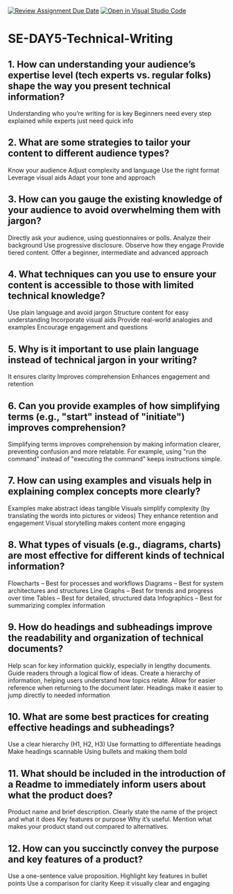 [![Review Assignment Due Date](https://classroom.github.com/assets/deadline-readme-button-22041afd0340ce965d47ae6ef1cefeee28c7c493a6346c4f15d667ab976d596c.svg)](https://classroom.github.com/a/zsAR-pyY)
[![Open in Visual Studio Code](https://classroom.github.com/assets/open-in-vscode-2e0aaae1b6195c2367325f4f02e2d04e9abb55f0b24a779b69b11b9e10269abc.svg)](https://classroom.github.com/online_ide?assignment_repo_id=18458545&assignment_repo_type=AssignmentRepo)
# SE-DAY5-Technical-Writing
## 1. How can understanding your audience’s expertise level (tech experts vs. regular folks) shape the way you present technical information?
Understanding who you’re writing for is key
Beginners need every step explained while experts just need quick info


## 2. What are some strategies to tailor your content to different audience types?
Know your audience
Adjust complexity and language
Use the right format
Leverage visual aids
Adapt your tone and approach


## 3. How can you gauge the existing knowledge of your audience to avoid overwhelming them with jargon?
Directly ask your audience, using questionnaires or polls.
Analyze their background
Use progressive disclosure. Observe how they engage
Provide tiered content. Offer a beginner, intermediate and advanced approach


## 4. What techniques can you use to ensure your content is accessible to those with limited technical knowledge?
Use plain language and avoid jargon
Structure content for easy understanding
Incorporate visual aids
Provide real-world analogies and examples
Encourage engagement and questions


## 5. Why is it important to use plain language instead of technical jargon in your writing?
 It ensures clarity
 Improves comprehension
 Enhances engagement and retention

 
## 6. Can you provide examples of how simplifying terms (e.g., "start" instead of "initiate") improves comprehension?
Simplifying terms improves comprehension by making information clearer, preventing confusion and more relatable. For example, using "run the command" instead of "executing the command" keeps instructions simple.


## 7. How can using examples and visuals help in explaining complex concepts more clearly?
Examples make abstract ideas tangible
Visuals simplify complexity (by translating the words into pictures or videos)
They enhance retention and engagement
Visual storytelling makes content more engaging


## 8. What types of visuals (e.g., diagrams, charts) are most effective for different kinds of technical information?
Flowcharts – Best for processes and workflows
Diagrams – Best for system architectures and structures
Line Graphs – Best for trends and progress over time
Tables – Best for detailed, structured data
Infographics – Best for summarizing complex information


## 9. How do headings and subheadings improve the readability and organization of technical documents?
Help scan for key information quickly, especially in lengthy documents.
Guide readers through a logical flow of ideas.
Create a hierarchy of information, helping users understand how topics relate.
Allow for easier reference when returning to the document later.
Headings make it easier to jump directly to needed information


## 10. What are some best practices for creating effective headings and subheadings?
 Use a clear hierarchy (H1, H2, H3)
 Use formatting to differentiate headings
 Make headings scannable
 Using bullets and making them bold
 
## 11. What should be included in the introduction of a Readme to immediately inform users about what the product does?
Product name and brief description. Clearly state the name of the project and what it does
Key features or purpose
Why it’s useful. Mention what makes your product stand out compared to alternatives.


## 12. How can you succinctly convey the purpose and key features of a product?
Use a one-sentence value proposition.
Highlight key features in bullet points
Use a comparison for clarity 
Keep it visually clear and engaging
